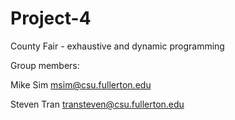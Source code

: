 # Project-4
County Fair - exhaustive and dynamic programming

Group members:

Mike Sim msim@csu.fullerton.edu

Steven Tran transteven@csu.fullerton.edu

